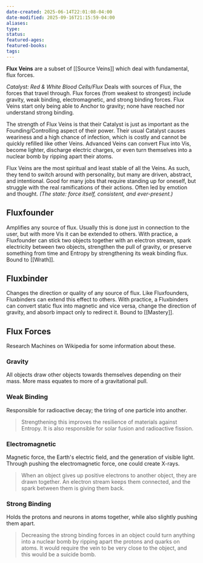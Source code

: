 ```yaml
---
date-created: 2025-06-14T22:01:08-04:00
date-modified: 2025-09-16T21:15:59-04:00
aliases: 
type: 
status: 
featured-ages: 
featured-books: 
tags: 
---
```

**Flux Veins** are a subset of [[Source Veins]] which deal with fundamental, flux forces.

_Catalyst: Red & White Blood Cells/Flux_
Deals with sources of Flux, the forces that travel through. Flux forces (from weakest to strongest) include gravity, weak binding, electromagnetic, and strong binding forces. Flux Veins start only being able to Anchor to gravity; none have reached nor understand strong binding.

The strength of Flux Veins is that their Catalyst is just as important as the Founding/Controlling aspect of their power. Their usual Catalyst causes weariness and a high chance of infection, which is costly and cannot be quickly refilled like other Veins. Advanced Veins can convert Flux into Vis, become lighter, discharge electric charges, or even turn themselves into a nuclear bomb by ripping apart their atoms.

Flux Veins are the most spiritual and least stable of all the Veins. As such, they tend to switch around with personality, but many are driven, abstract, and intentional. Good for many jobs that require standing up for oneself, but struggle with the real ramifications of their actions. Often led by emotion and thought. _(The state: force itself, consistent, and ever-present.)_
## Fluxfounder
Amplifies any source of flux. Usually this is done just in connection to the user, but with more Vis it can be extended to others. With practice, a Fluxfounder can stick two objects together with an electron stream, spark electricity between two objects, strengthen the pull of gravity, or preserve something from time and Entropy by strengthening its weak binding flux. Bound to [[Wrath]].
## Fluxbinder
Changes the direction or quality of any source of flux. Like Fluxfounders, Fluxbinders can extend this effect to others. With practice, a Fluxbinders can convert static flux into magnetic and vice versa, change the direction of gravity, and absorb impact only to redirect it. Bound to [[Mastery]].
## Flux Forces
Research Machines on Wikipedia for some information about these.
### Gravity
All objects draw other objects towards themselves depending on their mass. More mass equates to more of a gravitational pull.
### Weak Binding
Responsible for radioactive decay; the tiring of one particle into another. 
> Strengthening this improves the resilience of materials against Entropy. It is also responsible for solar fusion and radioactive fission.
### Electromagnetic
Magnetic force, the Earth's electric field, and the generation of visible light. Through pushing the electromagnetic force, one could create X-rays.
> When an object gives up positive electrons to another object, they are drawn together. An electron stream keeps them connected, and the spark between them is giving them back.
### Strong Binding
Holds the protons and neurons in atoms together, while also slightly pushing them apart.
> Decreasing the strong binding forces in an object could turn anything into a nuclear bomb by ripping apart the protons and quarks on atoms. It would require the vein to be very close to the object, and this would be a suicide bomb.